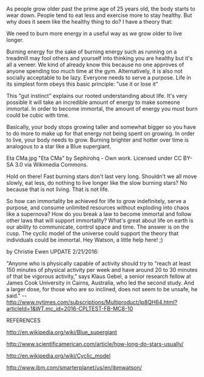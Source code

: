 As people grow older past the prime age of 25 years old, the body starts to wear down.  People tend to eat less and exercise more to stay healthy.  But why does it seem like the healthy thing to do?  I have a theory that:

We need to burn more energy in a useful way as we grow older to live longer.

Burning energy for the sake of burning energy such as running on a treadmill may fool others and yourself into thinking you are healthy but it's all a veneer.  We kind of already know this because no one approves of anyone spending too much time at the gym.  Alternatively, it is also not socially acceptable to be lazy.  Everyone needs to serve a purpose.  Life in its simplest form obeys this basic principle: "use it or lose it"

This "gut instinct" explains our rooted understanding about life.  It's very possible it will take an incredible amount of energy to make someone immortal.  In order to become immortal, the amount of energy you must burn could be cubic with time.

Basically, your body stops growing taller and somewhat bigger so you have to do more to make up for that energy not being spent on growing.  In order to live, your body needs to grow.  Burning brighter and hotter over time is analogous to a star like a Blue supergiant.

Eta CMa.jpg
"Eta CMa" by Sephirohq - Own work. Licensed under CC BY-SA 3.0 via Wikimedia Commons.

Hold on there!  Fast burning stars don't last very long.  Shouldn't we all move slowly, eat less, do nothing to live longer like the slow burning stars?  No because that is not living.  That is not life.

So how can immortality be achieved for life to grow indefinitely, serve a purpose, and consume unlimited resources without exploding into chaos like a supernova?  How do you break a law to become immortal and follow other laws that will support immortality? What's great about life on earth is our ability to communicate, control space and time.  The answer is on the cusp.  The cyclic model of the universe could support the theory that individuals could be immortal.  Hey Watson, a little help here! ;)

by Christie Ewen
UPDATE 2/21/2016:

"Anyone who is physically capable of activity should try to “reach at least 150 minutes of physical activity per week and have around 20 to 30 minutes of that be vigorous activity,” says Klaus Gebel, a senior research fellow at James Cook University in Cairns, Australia, who led the second study. And a larger dose, for those who are so inclined, does not seem to be unsafe, he said." -- http://www.nytimes.com/subscriptions/Multiproduct/lp8QH64.html?articleId=1&WT.mc_id=2016-CPLTEST-FB-MC8-10



REFERENCES

http://en.wikipedia.org/wiki/Blue_supergiant

http://www.scientificamerican.com/article/how-long-do-stars-usually/

http://en.wikipedia.org/wiki/Cyclic_model

http://www.ibm.com/smarterplanet/us/en/ibmwatson/
